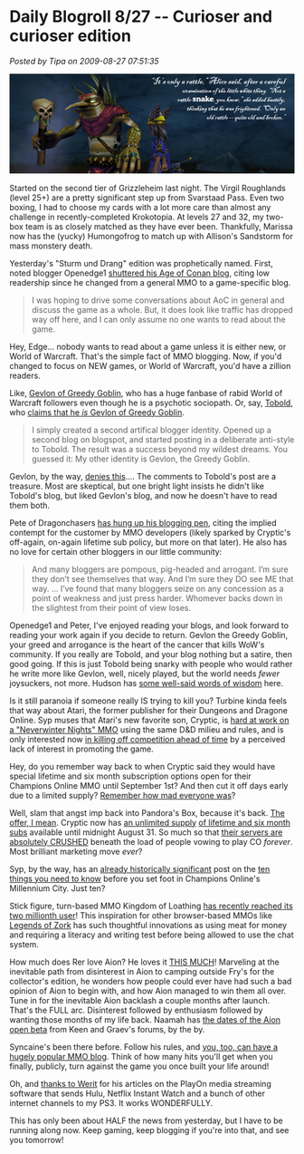 # Daily Blogroll 8/27 -- Curioser and curioser edition

*Posted by Tipa on 2009-08-27 07:51:35*

![Alice in Wizardland](../../../uploads/2009/08/w101alice.jpg "Alice in Wizardland")

Started on the second tier of Grizzleheim last night. The Virgil Roughlands (level 25+) are a pretty significant step up from Svarstaad Pass. Even two boxing, I had to choose my cards with a lot more care than almost any challenge in recently-completed Krokotopia. At levels 27 and 32, my two-box team is as closely matched as they have ever been. Thankfully, Marissa now has the (yucky) Humongofrog to match up with Allison's Sandstorm for mass monstery death.

Yesterday's "Sturm und Drang" edition was prophetically named. First, noted blogger Openedge1 [shuttered his Age of Conan blog](http://simple-n-complex.blogspot.com/2009/08/taking-break.html), citing low readership since he changed from a general MMO to a game-specific blog.


> I was hoping to drive some conversations about AoC in general and discuss the game as a whole. But, it does look like traffic has dropped way off here, and I can only assume no one wants to read about the game.



Hey, Edge... nobody wants to read about a game unless it is either new, or World of Warcraft. That's the simple fact of MMO blogging. Now, if you'd changed to focus on NEW games, or World of Warcraft, you'd have a zillion readers.

Like, [Gevlon of Greedy Goblin](http://greedygoblin.blogspot.com/), who has a huge fanbase of rabid World of Warcraft followers even though he is a psychotic sociopath. Or, say, [Tobold](http://tobolds.blogspot.com/), who [claims that he *is* Gevlon of Greedy Goblin](http://tobolds.blogspot.com/2009/08/my-secret-evil-twin-identity.html). 


> I simply created a second artifical blogger identity. Opened up a second blog on blogspot, and started posting in a deliberate anti-style to Tobold. The result was a success beyond my wildest dreams. You guessed it: My other identity is Gevlon, the Greedy Goblin.



Gevlon, by the way, [denies this](http://greedygoblin.blogspot.com/2009/08/point-of-decency.html).... The comments to Tobold's post are a treasure. Most are skeptical, but one bright light insists he didn't like Tobold's blog, but liked Gevlon's blog, and now he doesn't have to read them both.

Pete of Dragonchasers [has hung up his blogging pen](http://dragonchasers.com/2009/08/26/gone-fishing/), citing the implied contempt for the customer by MMO developers (likely sparked by Cryptic's off-again, on-again lifetime sub policy, but more on that later). He also has no love for certain other bloggers in our little community:


> And many bloggers are pompous, pig-headed and arrogant. I’m sure they don’t see themselves that way. And I’m sure they DO see ME that way. ... I’ve found that many bloggers seize on any concession as a point of weakness and just press harder. Whomever backs down in the slightest from their point of view loses.




Openedge1 and Peter, I've enjoyed reading your blogs, and look forward to reading your work again if you decide to return. Gevlon the Greedy Goblin, your greed and arrogance is the heart of the cancer that kills WoW's community. If you really are Tobold, and your blog nothing but a satire, then good going. If this is just Tobold being snarky with people who would rather he write more like Gevlon, well, nicely played, but the world needs *fewer* joysuckers, not more. Hudson has [some well-said words of wisdom](http://hudshideout.com/blog/?p=3267) here.

Is it still paranoia if someone really IS trying to kill you? Turbine kinda feels that way about Atari, the former publisher for their Dungeons and Dragone Online. Syp muses that Atari's new favorite son, Cryptic, is [hard at work on a "Neverwinter Nights" MMO](http://biobreak.wordpress.com/2009/08/26/ddo-suetown-online/) using the same D&D milieu and rules, and is only interested now [in killing off competition ahead of time](http://www.gamasutra.com/php-bin/news_index.php?story=24997) by a perceived lack of interest in promoting the game. 

Hey, do you remember way back to when Cryptic said they would have special lifetime and six month subscription options open for their Champions Online MMO until September 1st? And then cut it off days early due to a limited supply? [Remember how mad everyone was](http://dragonchasers.com/2009/08/26/cryptic-and-the-community/)?

Well, slam that angst imp back into Pandora's Box, because it's back. [The offer, I mean](http://forums.champions-online.com/showthread.php?p=823672). Cryptic now has [an unlimited supply](http://www.xenopulse.com/blog/?p=758) [of lifetime and six month subs](http://spinksville.wordpress.com/2009/08/27/lifetime-and-6-month-subscriptions-to-champions-online-are-back/) available until midnight August 31. So much so that [their servers are absolutely CRUSHED](http://ardwulfslair.wordpress.com/2009/08/27/champions-online-liftime-subs-go-back-up-server-goes-down/) beneath the load of people vowing to play CO *forever*. Most brilliant marketing move *ever*?

Syp, by the way, has an [already historically significant](http://www.massively.com/2009/08/26/ten-things-to-know-when-starting-champions-online/) post on the [ten things you need to know](http://biobreak.wordpress.com/2009/08/26/10-things-you-need-to-know-before-starting-champions/) before you set foot in Champions Online's Millennium City. Just ten?

Stick figure, turn-based MMO Kingdom of Loathing [has recently reached its two millionth user](http://www.wanderinggoblin.com/2009/08/26/2-million-adventurers-cant-be-wrong/)! This inspiration for other browser-based MMOs like [Legends of Zork](http://legendsofzork.com) has such thoughtful innovations as using meat for money and requiring a literacy and writing test before being allowed to use the chat system.

How much does Rer love Aion? He loves it [THIS MUCH](http://insert-awesome-aion-name.blogspot.com/2009/08/peoples-progessions-into-aion.html)! Marveling at the inevitable path from disinterest in Aion to camping outside Fry's for the collector's edition, he wonders how people could ever have had such a bad opinion of Aion to begin with, and how Aion managed to win them all over. Tune in for the inevitable Aion backlash a couple months after launch. That's the FULL arc. Disinterest followed by enthusiasm followed by wanting those months of my life back. Naamah has [the dates of the Aion open beta](http://aionicthoughts.wordpress.com/2009/08/26/open-beta-dates/) from Keen and Graev's forums, by the by.

Syncaine's been there before. Follow his rules, and [you, too, can have a hugely popular MMO blog](http://syncaine.wordpress.com/2009/08/26/eight-easy-steps-to-becoming-a-kind-of-a-big-deal-blog/). Think of how many hits you'll get when you finally, publicly, turn against the game you once built your life around!

Oh, and [thanks to Werit](http://www.weritsblog.com/2009/08/playon-followup.html) for his articles on the PlayOn media streaming software that sends Hulu, Netflix Instant Watch and a bunch of other internet channels to my PS3. It works WONDERFULLY.

This has only been about HALF the news from yesterday, but I have to be running along now. Keep gaming, keep blogging if you're into that, and see you tomorrow!
